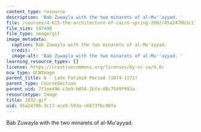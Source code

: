 ```yaml
---
content_type: resource
description: 'Bab Zuwayla with the two minarets of al-Mu''ayyad. '
file: /courses/4-615-the-architecture-of-cairo-spring-2002/45a2470b3c17ace5593ac6b73fbc90fa_1032.gif
file_size: 147498
file_type: image/gif
image_metadata:
  caption: Bab Zuwayla with the two minarets of al-Mu'ayyad.
  credit: ''
  image-alt: 'Bab Zuwayla with the two minarets of al-Mu''ayyad. '
learning_resource_types: []
license: https://creativecommons.org/licenses/by-nc-sa/4.0/
ocw_type: OCWImage
parent_title: 6 - Late Fatimid Period (1074-1171)
parent_type: CourseSection
parent_uid: 7f1ee496-c3e9-b054-2bfa-d8c7549f993a
resourcetype: Image
title: 1032.gif
uid: 45a2470b-3c17-ace5-593a-c6b73fbc90fa
---
```

Bab Zuwayla with the two minarets of al-Mu'ayyad. 